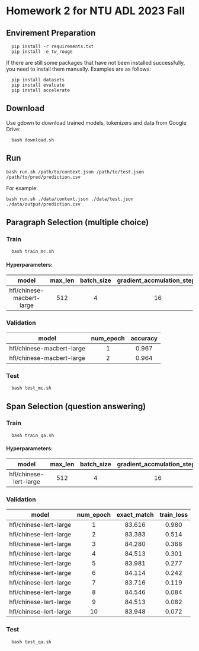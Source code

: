 # Homework 2 for NTU ADL 2023 Fall
## Envirement Preparation
```
  pip install -r requirements.txt
  pip install -e tw_rouge
```
If there are still some packages that have not been installed successfully, you need to install them manually. Examples are as follows:
```
  pip install datasets
  pip install evaluate
  pip install accelerate
```

## Download
Use gdown to download trained models, tokenizers and data from Google Drive:
```
  bash download.sh
```

## Run
```
bash run.sh /path/to/context.json /path/to/test.json /path/to/pred/prediction.csv
```
For example:
```
bash run.sh ./data/context.json ./data/test.json ./data/output/prediction.csv
```

## Paragraph Selection (multiple choice)
### Train
```
  bash train_mc.sh
```

#### Hyperparameters:
| model | max_len | batch_size | gradient_accmulation_steps | learning_rate | num_epochs |
| :---: | :---: | :---: | :---: | :---: | :---: |
| hfl/chinese-macbert-large | 512 | 4 | 16 | 3e-5 | 2 |

### Validation
| model | num_epoch | accuracy |
| :---: | :---: | :---: |
| hfl/chinese-macbert-large | 1 | 0.967 |
| hfl/chinese-macbert-large | 2 | 0.964 |

### Test
```
  bash test_mc.sh
```

## Span Selection (question answering)
### Train
```
  bash train_qa.sh
```

#### Hyperparameters:
| model | max_len | batch_size | gradient_accmulation_steps | learning_rate | num_epochs |
| :---: | :---: | :---: | :---: | :---: | :---: |
| hfl/chinese-lert-large | 512 | 4 | 16 | 3e-5 | 10 |

### Validation
| model | num_epoch | exact_match | train_loss |
| :---: | :---: | :---: | :---: |
| hfl/chinese-lert-large | 1 | 83.616 | 0.980 |
| hfl/chinese-lert-large | 2 | 83.383 | 0.514 |
| hfl/chinese-lert-large | 3 | 84.280 | 0.368 |
| hfl/chinese-lert-large | 4 | 84.513 | 0.301 |
| hfl/chinese-lert-large | 5 | 83.981 | 0.277 |
| hfl/chinese-lert-large | 6 | 84.114 | 0.242 |
| hfl/chinese-lert-large | 7 | 83.716 | 0.119 |
| hfl/chinese-lert-large | 8 | 84.546 | 0.084 |
| hfl/chinese-lert-large | 9 | 84.513 | 0.082 |
| hfl/chinese-lert-large | 10 | 83.948 | 0.072 |

### Test
```
  bash test_qa.sh
```
